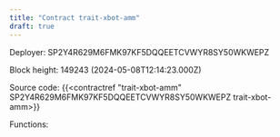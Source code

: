 ```yaml
---
title: "Contract trait-xbot-amm"
draft: true
---
```

Deployer: SP2Y4R629M6FMK97KF5DQQEETCVWYR8SY50WKWEPZ


 



Block height: 149243 (2024-05-08T12:14:23.000Z)

Source code: {{<contractref "trait-xbot-amm" SP2Y4R629M6FMK97KF5DQQEETCVWYR8SY50WKWEPZ trait-xbot-amm>}}

Functions:


